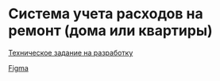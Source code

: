 # Cистема учета расходов на ремонт (дома или квартиры)

[Техническое задание на разработку](./technical_requirements.md)

[Figma](https://www.figma.com/file/1chHx2sryGOOtbtcVxYn9t/My-repair?node-id=0%3A1)

